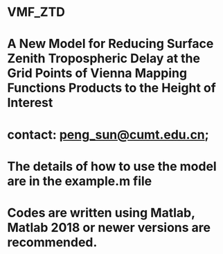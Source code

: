 # VMF_ZTD
# A New Model for Reducing Surface Zenith Tropospheric Delay at the Grid Points of Vienna Mapping Functions Products to the Height of Interest
# contact: peng_sun@cumt.edu.cn; 
# The details of how to use the model are in the example.m file
# Codes are written using Matlab, Matlab 2018 or newer versions are recommended.
